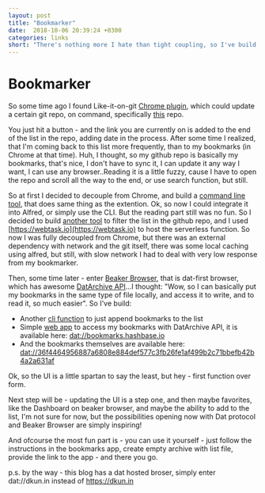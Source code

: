 ```yaml
---
layout: post
title: "Bookmarker"
date:  2018-10-06 20:39:24 +0300
categories: links
short: "There's nothing more I hate than tight coupling, so I've build a bookmark manager, coupled only to your filesystem, but not at first, first I discoved a chrome plugin..."
---
```



# Bookmarker

So some time ago I found Like-it-on-git [Chrome plugin](https://github.com/kamranahmedse/like-on-git), which could update a certain git repo, on command, specifically [this](https://github.com/DKunin/today-i-liked) repo.

You just hit a button - and the link you are currently on is added to the end of the list in the repo, adding date in the process. After some time I realized, that I'm coming back to this list more frequently, than to my bookmarks (in Chrome at that time). Huh, I thought, so my github repo is basically my bookmarks, that's nice, I don't have to sync it, I can update it any way I want, I can use any browser..Reading it is a little fuzzy, cause I have to open the repo and scroll all the way to the end, or use search function, but still.

So at first I decided to decouple from Chrome, and build a [command line tool](https://github.com/DKunin/bin/blob/master/like-it-on-git), that does same thing as the extention. Ok, so now I could integrate it into Alfred, or simply use the CLI. But the reading part still was no fun. So I decided to build [another tool](https://github.com/DKunin/bookmark-function) to filter the list in the github repo, and I used [https://webtask.io](https://webtask.io) to host the serverless function. So now I was fully decoupled from Chrome, but there was an external dependency with network and the git itself, there was some local caching using alfred, but still, with slow network I had to deal with very low response from my bookmarker.

Then, some time later - enter [Beaker Browser](https://beakerbrowser.com/), that is dat-first browser, which has awesome [DatArchive API](https://beakerbrowser.com/docs/apis/)...I thought: "Wow, so I can basically put my bookmarks in the same type of file locally, and access it to write, and to read it, so much easier". So I've build:
- Another [cli function](https://github.com/DKunin/bin/blob/master/like-it-on-dat) to just append bookmarks to the list
- Simple [web app](https://github.com/DKunin/bookmarks) to access my bookmarks with DatArchive API, it is available here: [dat://bookmarks.hashbase.io](dat://bookmarks.hashbase.io)
- And the bookmarks themselves are available here: [dat://36f4464956887a6808e884def577c3fb26fe1af499b2c71bbefb42b4a2a631af](dat://36f4464956887a6808e884def577c3fb26fe1af499b2c71bbefb42b4a2a631af)

Ok, so the UI is a little spartan to say the least, but hey - first function over form.

Next step will be - updating the UI is a step one, and then maybe favorites, like the Dashboard on beaker browser, and maybe the ability to add to the list, I'm not sure for now, but the possibilities opening now with Dat protocol and Beaker Browser are simply inspiring!

And ofcourse the most fun part is - you can use it yourself - just follow the instructions in the bookmarks app, create empty archive with list file, provide the link to the app - and there you go. 

p.s. by the way - this blog has a dat hosted broser, simply enter dat://dkun.in instead of https://dkun.in